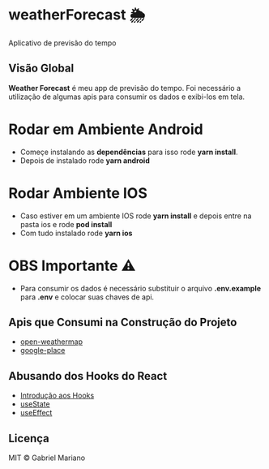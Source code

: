 # weatherForecast 🌦
Aplicativo de previsão do tempo

## Visão Global

**Weather Forecast** é meu app de previsão do tempo. Foi necessário a utilização de algumas apis para consumir os dados e exibi-los em tela.


 # Rodar em Ambiente Android
 - Começe instalando as **dependências** para isso rode **yarn install**. 
 - Depois de instalado rode **yarn android**
 
 # Rodar Ambiente IOS
 - Caso estiver em um ambiente IOS rode **yarn install** e depois entre na pasta ios e rode **pod install**
 - Com tudo instalado rode **yarn ios**

 # OBS Importante ⚠
 - Para consumir os dados é necessário substituir o arquivo **.env.example** para **.env** e colocar suas chaves de api.

## Apis que Consumi na Construção do Projeto
- [open-weathermap](https://openweathermap.org/api)
- [google-place](https://console.cloud.google.com)

## Abusando dos Hooks do React
- [Introdução aos Hooks](https://pt-br.reactjs.org/docs/hooks-intro.html)
- [useState](https://pt-br.reactjs.org/docs/hooks-state.html)
- [useEffect](https://pt-br.reactjs.org/docs/hooks-effect.html)

## Licença 
MIT © Gabriel Mariano
